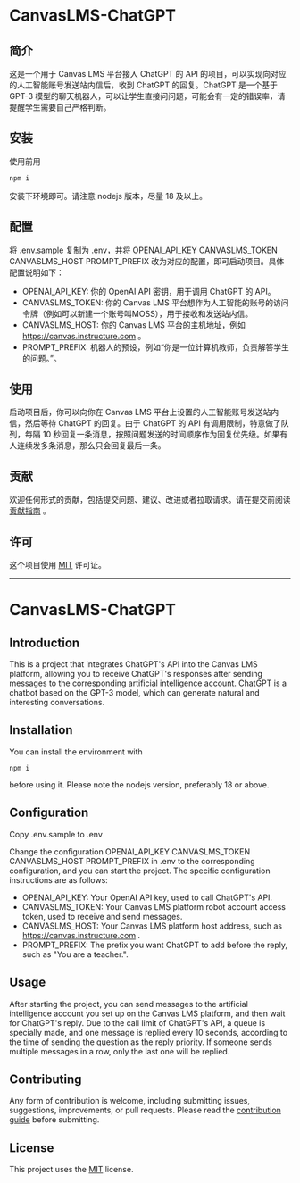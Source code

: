 # CanvasLMS-ChatGPT

## 简介

这是一个用于 Canvas LMS 平台接入 ChatGPT 的 API 的项目，可以实现向对应的人工智能账号发送站内信后，收到 ChatGPT 的回复。ChatGPT 是一个基于 GPT-3 模型的聊天机器人，可以让学生直接问问题，可能会有一定的错误率，请提醒学生需要自己严格判断。

## 安装

使用前用

```nodejs
npm i
```

安装下环境即可。请注意 nodejs 版本，尽量 18 及以上。

## 配置

将 .env.sample 复制为 .env，并将 OPENAI_API_KEY CANVASLMS_TOKEN CANVASLMS_HOST PROMPT_PREFIX 改为对应的配置，即可启动项目。具体配置说明如下：

- OPENAI_API_KEY: 你的 OpenAI API 密钥，用于调用 ChatGPT 的 API。
- CANVASLMS_TOKEN: 你的 Canvas LMS 平台想作为人工智能的账号的访问令牌（例如可以新建一个账号叫MOSS），用于接收和发送站内信。
- CANVASLMS_HOST: 你的 Canvas LMS 平台的主机地址，例如 https://canvas.instructure.com 。
- PROMPT_PREFIX: 机器人的预设，例如“你是一位计算机教师，负责解答学生的问题。”。

## 使用

启动项目后，你可以向你在 Canvas LMS 平台上设置的人工智能账号发送站内信，然后等待 ChatGPT 的回复。由于 ChatGPT 的 API 有调用限制，特意做了队列，每隔 10 秒回复一条消息，按照问题发送的时间顺序作为回复优先级。如果有人连续发多条消息，那么只会回复最后一条。

## 贡献

欢迎任何形式的贡献，包括提交问题、建议、改进或者拉取请求。请在提交前阅读 [贡献指南](CONTRIBUTING.md) 。

## 许可

这个项目使用 [MIT](LICENSE) 许可证。

---

# CanvasLMS-ChatGPT

## Introduction

This is a project that integrates ChatGPT's API into the Canvas LMS platform, allowing you to receive ChatGPT's responses after sending messages to the corresponding artificial intelligence account. ChatGPT is a chatbot based on the GPT-3 model, which can generate natural and interesting conversations.

## Installation

You can install the environment with

```nodejs
npm i
```

before using it. Please note the nodejs version, preferably 18 or above.

## Configuration

Copy .env.sample to .env

Change the configuration OPENAI_API_KEY CANVASLMS_TOKEN CANVASLMS_HOST PROMPT_PREFIX in .env to the corresponding configuration, and you can start the project. The specific configuration instructions are as follows:

- OPENAI_API_KEY: Your OpenAI API key, used to call ChatGPT's API.
- CANVASLMS_TOKEN: Your Canvas LMS platform robot account access token, used to receive and send messages.
- CANVASLMS_HOST: Your Canvas LMS platform host address, such as https://canvas.instructure.com .
- PROMPT_PREFIX: The prefix you want ChatGPT to add before the reply, such as "You are a teacher.".

## Usage

After starting the project, you can send messages to the artificial intelligence account you set up on the Canvas LMS platform, and then wait for ChatGPT's reply. Due to the call limit of ChatGPT's API, a queue is specially made, and one message is replied every 10 seconds, according to the time of sending the question as the reply priority. If someone sends multiple messages in a row, only the last one will be replied.

## Contributing

Any form of contribution is welcome, including submitting issues, suggestions, improvements, or pull requests. Please read the [contribution guide](CONTRIBUTING.md) before submitting.

## License

This project uses the [MIT](LICENSE) license.